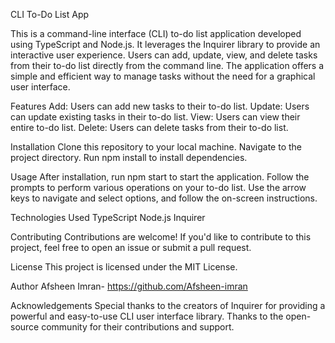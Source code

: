 CLI To-Do List App


This is a command-line interface (CLI) to-do list application developed using TypeScript and Node.js. It leverages the Inquirer library to provide an interactive user experience. Users can add, update, view, and delete tasks from their to-do list directly from the command line. The application offers a simple and efficient way to manage tasks without the need for a graphical user interface.

Features
Add: Users can add new tasks to their to-do list.
Update: Users can update existing tasks in their to-do list.
View: Users can view their entire to-do list.
Delete: Users can delete tasks from their to-do list.

Installation
Clone this repository to your local machine.
Navigate to the project directory.
Run npm install to install dependencies.

Usage
After installation, run npm start to start the application.
Follow the prompts to perform various operations on your to-do list.
Use the arrow keys to navigate and select options, and follow the on-screen instructions.

Technologies Used
TypeScript
Node.js
Inquirer

Contributing
Contributions are welcome! If you'd like to contribute to this project, feel free to open an issue or submit a pull request.

License
This project is licensed under the MIT License.

Author
Afsheen Imran- https://github.com/Afsheen-imran

Acknowledgements
Special thanks to the creators of Inquirer for providing a powerful and easy-to-use CLI user interface library.
Thanks to the open-source community for their contributions and support.





